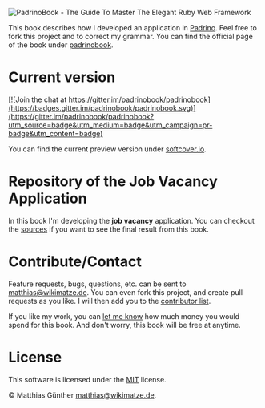 ![PadrinoBook - The Guide To Master The Elegant Ruby Web Framework](https://raw.githubusercontent.com/wikimatze/padrinobook/master/images/logo.png "PadrinoBook - The Guide To Master The Elegant Ruby Web Framework")

This book describes how I developed an application in [Padrino](http://www.padrinorb.com/). Feel free to fork this project and to correct my grammar. You can find the official page of the book under [padrinobook](http://padrinobook.com/).


# Current version

[![Join the chat at https://gitter.im/padrinobook/padrinobook](https://badges.gitter.im/padrinobook/padrinobook.svg)](https://gitter.im/padrinobook/padrinobook?utm_source=badge&utm_medium=badge&utm_campaign=pr-badge&utm_content=badge)

You can find the current preview version under [softcover.io](https://www.softcover.io/downloads/fd219c19/padrinobook).


# Repository of the Job Vacancy Application

In this book I'm developing the **job vacancy** application. You can checkout the [sources](https://github.com/wikimatze/job-vacancy) if you want to see the final result from this book.


# Contribute/Contact

Feature requests, bugs, questions, etc. can be sent to <matthias@wikimatze.de>. You can even fork this project,
and create pull requests as you like. I will then add you to the [contributor list](http://leanpub.com/padrinobook).


If you like my work, you can [let me know](http://leanpub.com/padrinobook) how much money you would spend for this book. And
don't worry, this book will be free at anytime.


# License

This software is licensed under the [MIT](http://en.wikipedia.org/wiki/MIT_License) license.

© Matthias Günther <matthias@wikimatze.de>.

